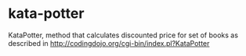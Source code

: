 # kata-potter
KataPotter, method that calculates discounted price for set of books as described in http://codingdojo.org/cgi-bin/index.pl?KataPotter
